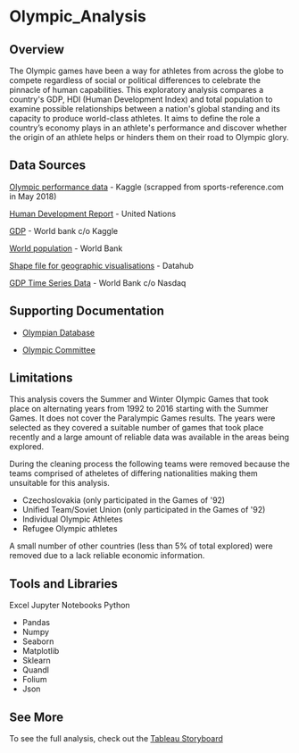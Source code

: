 # Olympic_Analysis

## Overview
The Olympic games have been a way for athletes from across the globe to compete regardless of social or political differences to celebrate the pinnacle of human capabilities.  This exploratory analysis compares a country's GDP, HDI (Human Development Index) and total population to examine possible relationships between a nation's global standing and its capacity to produce world-class athletes. It aims to define the role a country’s economy plays in an athlete's performance and discover whether the origin of an athlete helps or hinders them on their road to Olympic glory. 

## Data Sources

[Olympic performance data]( https://www.kaggle.com/datasets/heesoo37/120-years-of-olympic-history-athletes-and-results) - Kaggle (scrapped from sports-reference.com in May 2018) 

[Human Development Report](https://hdr.undp.org/data-center/human-development-index#/indicies/HDI) -  United Nations 

[GDP](https://www.kaggle.com/datasets/tunguz/country-regional-and-world-gdp) - World bank c/o Kaggle 

[World population](https://data.worldbank.org/indicator/SP.POP.TOTL) - World Bank

[Shape file for geographic visualisations](https://datahub.io/core/geo-countries#resource-countries) - Datahub

[GDP Time Series Data](https://data.nasdaq.com/databases/WB/data) - World Bank c/o Nasdaq

## Supporting Documentation
 - [Olympian Database](https://www.olympiandatabase.com/index.php?id=13738&L=1)

 - [Olympic Committee](https://olympics.com/ioc)

## Limitations

This analysis covers the Summer and Winter Olympic Games that took place on alternating years from 1992 to 2016 starting with the Summer Games. It does not cover the Paralympic Games results. The years were selected as they covered a suitable number of games that took place recently and a large amount of reliable data was available in the areas being explored.  

During the cleaning process the following teams were removed because the teams comprised of atheletes of differing nationalities making them unsuitable for this analysis. 
 - Czechoslovakia (only participated in the Games of '92)
 - Unified Team/Soviet Union (only participated in the Games of '92)
 - Individual Olympic Athletes
 - Refugee Olympic athletes

A small number of other countries (less than 5% of total explored) were removed due to a lack reliable economic information.

## Tools and Libraries
Excel
Jupyter Notebooks
Python 
 - Pandas
 - Numpy 
 - Seaborn
 - Matplotlib
 - Sklearn
 - Quandl
 - Folium
 - Json
 
 ## See More
 To see the full analysis, check out the [Tableau Storyboard](https://public.tableau.com/shared/6ZZTMJ2K5?:display_count=n&:origin=viz_share_link)

